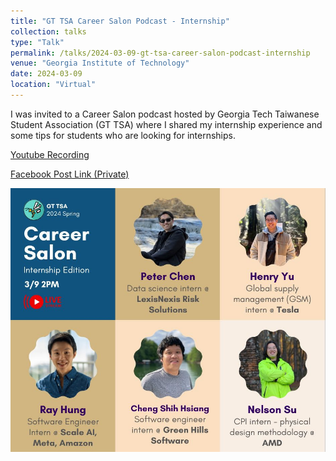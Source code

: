 ```yaml
---
title: "GT TSA Career Salon Podcast - Internship"
collection: talks
type: "Talk"
permalink: /talks/2024-03-09-gt-tsa-career-salon-podcast-internship
venue: "Georgia Institute of Technology"
date: 2024-03-09
location: "Virtual"
---
```


I was invited to a Career Salon podcast hosted by Georgia Tech Taiwanese Student Association (GT TSA) where I shared my internship experience and some tips for students who are looking for internships.

[Youtube Recording](https://youtube.com/live/gmcjzs9eH7U)

[Facebook Post Link (Private)](https://www.facebook.com/groups/gttsa/permalink/10159962697926724/)

![GT TSA Career Salon Podcast - Internship Flyer](/images/2024-03-09-gt-tsa-career-salon-podcast-internship.jpg)